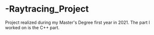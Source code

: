 # -Raytracing_Project
Project realized during my Master's Degree first year in 2021. The part I worked on is the C++ part.
